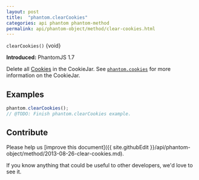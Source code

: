 ```yaml
---
layout: post
title:  "phantom.clearCookies"
categories: api phantom phantom-method
permalink: api/phantom-object/method/clear-cookies.html
---
```


`clearCookies()` {void}

**Introduced:** PhantomJS 1.7

Delete all [Cookies](#cookie) in the CookieJar. See [`phantom.cookies`](#phantom-cookies) for more information on the CookieJar.

## Examples

```javascript
phantom.clearCookies();
// @TODO: Finish phantom.clearCookies example.
```

## Contribute

Please help us [improve this document]({{ site.githubEdit }}/api/phantom-object/method/2013-08-26-clear-cookies.md).

If you know anything that could be useful to other developers, we'd love to see it.


